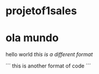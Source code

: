 # projetof1sales

# ola mundo
hello world
*this is a different format*

´´´
this is another format of code
´´´
